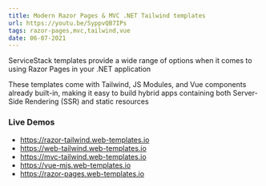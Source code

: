 ```yaml
---
title: Modern Razor Pages & MVC .NET Tailwind templates
url: https://youtu.be/SyppvQB7IPs
tags: razor-pages,mvc,tailwind,vue
date: 06-07-2021
---
```


ServiceStack templates provide a wide range of options when it comes to using Razor Pages in your .NET application

These templates come with Tailwind, JS Modules, and Vue components already built-in,
making it easy to build hybrid apps containing both Server-Side Rendering (SSR) and static resources

### Live Demos
- https://razor-tailwind.web-templates.io
- https://web-tailwind.web-templates.io
- https://mvc-tailwind.web-templates.io
- https://vue-mjs.web-templates.io
- https://razor-pages.web-templates.io
